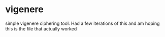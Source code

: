 # vigenere
simple vigenere ciphering tool. Had a few iterations of this and am hoping this is the file that actually worked
